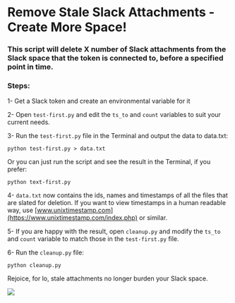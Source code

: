 # Remove Stale Slack Attachments - Create More Space!

### This script will delete X number of Slack attachments from the Slack space that the token is connected to, before a specified point in time.

### Steps:


1- Get a Slack token and create an environmental variable for it

2- Open `test-first.py` and edit the `ts_to` and `count` variables to suit your current needs.

3- Run the `test-first.py` file in the Terminal and output the data to data.txt:

`python test-first.py > data.txt`

Or you can just run the script and see the result in the Terminal, if you prefer:

`python text-first.py`

4- `data.txt` now contains the ids, names and timestamps of all the files that are slated for deletion. If you want to view timestamps in a human readable way, use [www.unixtimestamp.com](https://www.unixtimestamp.com/index.php) or similar.

5- If you are happy with the result, open `cleanup.py` and modify the `ts_to` and `count` variable to match those in the `test-first.py` file.

6- Run the `cleanup.py` file:

`python cleanup.py`

Rejoice, for lo, stale attachments no longer burden your Slack space.


![](https://media3.giphy.com/media/2yuS0kxvPq7FJxEYl1/200w.gif?cid=c94812d05c0f04a8324d306d2e987def)